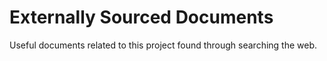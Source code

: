 # Externally Sourced Documents

Useful documents related to this project found through searching the web.
